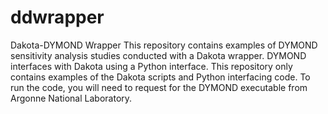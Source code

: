# ddwrapper

Dakota-DYMOND Wrapper This repository contains examples of DYMOND sensitivity analysis studies conducted with a Dakota wrapper. DYMOND interfaces with Dakota using a Python interface. This repository only contains examples of the Dakota scripts and Python interfacing code. To run the code, you will need to request for the DYMOND executable from Argonne National Laboratory. 
